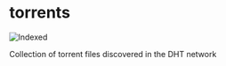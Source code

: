 torrents 
========
![Indexed](https://img.shields.io/badge/indexed-129363-blue)

Collection of torrent files discovered in the DHT network
